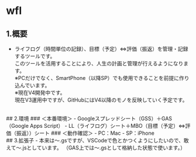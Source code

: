 # wfl
## 1.概要  
- ライフログ（時間単位の記録）、目標（予定）⇔評価（振返）を管理・記録するツールです。  
このツールを活用することにより、人生の計画と管理が行えるようになります。  
※PCだけでなく、SmartPhone（以降SP）でも使用できることを前提に作り込んでいます。  
※現在V4開発中です。  
現在V3運用中ですが、GitHubにはV4以降のモノを反映していく予定です。
<br />
## 2.環境  
### ＜本番環境＞  
- Googleスプレッドシート（GSS）＋GAS（Google Apps Script）  
- LL（ライフログ）シート＋MBO（目標（予定）⇔評価（振返））シート  
### ＜動作確認＞  
- PC：Mac  
- SP：iPhone  
<br />
## 3.拡張子  
- 本来は〜.gsですが、VSCodeで色とかつくようにしたいので、敢えて〜.jsとしています。  
（GAS上では〜.gsとして格納した状態で使います。）
